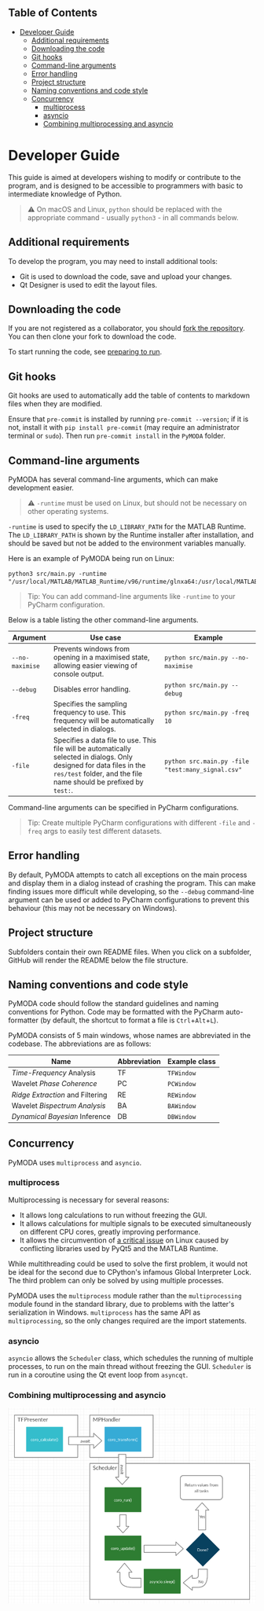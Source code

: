 <!-- START doctoc generated TOC please keep comment here to allow auto update -->
<!-- DON'T EDIT THIS SECTION, INSTEAD RE-RUN doctoc TO UPDATE -->
## Table of Contents

- [Developer Guide](#developer-guide)
  - [Additional requirements](#additional-requirements)
  - [Downloading the code](#downloading-the-code)
  - [Git hooks](#git-hooks)
  - [Command-line arguments](#command-line-arguments)
  - [Error handling](#error-handling)
  - [Project structure](#project-structure)
  - [Naming conventions and code style](#naming-conventions-and-code-style)
  - [Concurrency](#concurrency)
    - [multiprocess](#multiprocess)
    - [asyncio](#asyncio)
    - [Combining multiprocessing and asyncio](#combining-multiprocessing-and-asyncio)

<!-- END doctoc generated TOC please keep comment here to allow auto update -->

# Developer Guide

This guide is aimed at developers wishing to modify or contribute to the program, and is 
designed to be accessible to programmers with basic to intermediate knowledge of Python.

> :warning: On macOS and Linux, `python` should be replaced with the appropriate command - usually `python3` - in all commands below.

## Additional requirements
To develop the program, you may need to install additional tools:
- Git is used to download the code, save and upload your changes.
- Qt Designer is used to edit the layout files.

## Downloading the code
If you are not registered as a collaborator, you should [fork the repository](https://help.github.com/en/articles/fork-a-repo). You can then clone your fork to download the code. 

To start running the code, see [preparing to run](../README.md#preparing-to-run).

## Git hooks

Git hooks are used to automatically add the table of contents to markdown files when they are modified.

Ensure that `pre-commit` is installed by running `pre-commit --version`; if it is not, install it with `pip install pre-commit` (may require an administrator terminal or `sudo`). Then run `pre-commit install` in the `PyMODA` folder.

## Command-line arguments

PyMODA has several command-line arguments, which can make development easier.

> :warning: `-runtime` must be used on Linux, but should not be necessary on other operating systems.

`-runtime` is used to specify the `LD_LIBRARY_PATH` for the MATLAB Runtime. The `LD_LIBRARY_PATH` is shown by the Runtime installer after installation, and should be saved but not be added to the environment variables manually. 

Here is an example of PyMODA being run on Linux:

```
python3 src/main.py -runtime "/usr/local/MATLAB/MATLAB_Runtime/v96/runtime/glnxa64:/usr/local/MATLAB/MATLAB_Runtime/v96/bin/glnxa64:/usr/local/MATLAB/MATLAB_Runtime/v96/sys/os/glnxa64:/usr/local/MATLAB/MATLAB_Runtime/v96/extern/bin/glnxa64"
```

> Tip: You can add command-line arguments like `-runtime` to your PyCharm configuration.

Below is a table listing the other command-line arguments.

| Argument | Use case | Example |
| ------ | ------ | ------- |
| `--no-maximise` | Prevents windows from opening in a maximised state, allowing easier viewing of console output. | `python src/main.py --no-maximise` |
| `--debug` | Disables error handling. | `python src/main.py --debug` | 
| `-freq` | Specifies the sampling frequency to use. This frequency will be automatically selected in dialogs. | `python src/main.py -freq 10` |
| `-file` | Specifies a data file to use. This file will be automatically selected in dialogs. Only designed for data files in the `res/test` folder, and the file name should be prefixed by `test:`. | `python src.main.py -file "test:many_signal.csv"` | 

Command-line arguments can be specified in PyCharm configurations. 

> Tip: Create multiple PyCharm configurations with different `-file` and `-freq` args to easily test different datasets. 

## Error handling

By default, PyMODA attempts to catch all exceptions on the main process and display them in a dialog instead of crashing the program. This can make finding issues more difficult while developing, so the `--debug` command-line argument can be used or added to PyCharm configurations to prevent this behaviour (this may not be necessary on Windows).

## Project structure

Subfolders contain their own README files. When you click on a subfolder, GitHub will render the README below the file structure.

## Naming conventions and code style

PyMODA code should follow the standard guidelines and naming conventions for Python. Code may be formatted with the PyCharm auto-formatter (by default, the shortcut to format a file is `Ctrl`+`Alt`+`L`). 

PyMODA consists of 5 main windows, whose names are abbreviated in the codebase. The abbreviations are as follows:

| Name  | Abbreviation | Example class |
| ------------- | ------------- | ------------- |
| *Time-Frequency* Analysis  | TF | `TFWindow` |
| Wavelet *Phase Coherence* | PC | `PCWindow` |
| *Ridge Extraction* and Filtering  | RE | `REWindow` |
| Wavelet *Bispectrum Analysis*  | BA | `BAWindow` |
| *Dynamical Bayesian* Inference  | DB | `DBWindow` |

## Concurrency

PyMODA uses `multiprocess` and `asyncio`.

### multiprocess

Multiprocessing is necessary for several reasons:
- It allows long calculations to run without freezing the GUI.
- It allows calculations for multiple signals to be executed simultaneously on different CPU cores,
greatly improving performance.
- It allows the circumvention of [a critical issue](https://stackoverflow.com/questions/56758952/matlab-generated-python-packages-conflict-with-pyqt5-on-ubuntu-possible-librar) 
on Linux caused by conflicting libraries used by PyQt5 and the MATLAB Runtime.

While multithreading could be used to solve the first problem, it would not be ideal for 
the second due to CPython's infamous Global Interpreter Lock. The third problem can only be solved by 
using multiple processes.

PyMODA uses the `multiprocess` module rather than the `multiprocessing` module found in 
the standard library, due to problems with the latter's serialization in Windows. 
`multiprocess` has the same API as `multiprocessing`, so the only changes required are the import statements.

### asyncio

`asyncio` allows the `Scheduler` class, which schedules the running of multiple processes, 
to run on the main thread without freezing the GUI. `Scheduler` is run in a coroutine using the Qt event loop from `asyncqt`.

### Combining multiprocessing and asyncio

![Diagram demonstrating how TFPresenter, MPHandler and Scheduler interact.](images/multiprocessing.png)